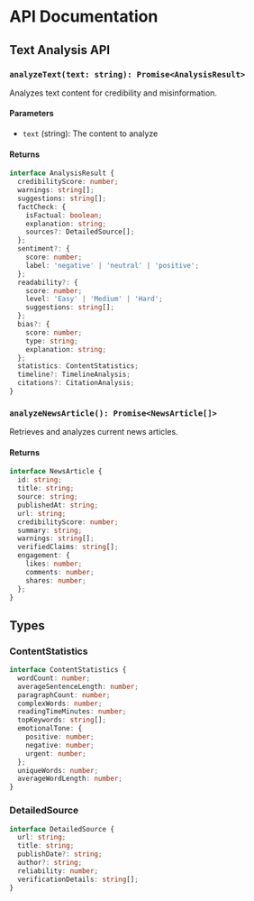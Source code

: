 # API Documentation

## Text Analysis API

### `analyzeText(text: string): Promise<AnalysisResult>`

Analyzes text content for credibility and misinformation.

#### Parameters
- `text` (string): The content to analyze

#### Returns
```typescript
interface AnalysisResult {
  credibilityScore: number;
  warnings: string[];
  suggestions: string[];
  factCheck: {
    isFactual: boolean;
    explanation: string;
    sources?: DetailedSource[];
  };
  sentiment?: {
    score: number;
    label: 'negative' | 'neutral' | 'positive';
  };
  readability?: {
    score: number;
    level: 'Easy' | 'Medium' | 'Hard';
    suggestions: string[];
  };
  bias?: {
    score: number;
    type: string;
    explanation: string;
  };
  statistics: ContentStatistics;
  timeline?: TimelineAnalysis;
  citations?: CitationAnalysis;
}
```

### `analyzeNewsArticle(): Promise<NewsArticle[]>`

Retrieves and analyzes current news articles.

#### Returns
```typescript
interface NewsArticle {
  id: string;
  title: string;
  source: string;
  publishedAt: string;
  url: string;
  credibilityScore: number;
  summary: string;
  warnings: string[];
  verifiedClaims: string[];
  engagement: {
    likes: number;
    comments: number;
    shares: number;
  };
}
```

## Types

### ContentStatistics
```typescript
interface ContentStatistics {
  wordCount: number;
  averageSentenceLength: number;
  paragraphCount: number;
  complexWords: number;
  readingTimeMinutes: number;
  topKeywords: string[];
  emotionalTone: {
    positive: number;
    negative: number;
    urgent: number;
  };
  uniqueWords: number;
  averageWordLength: number;
}
```

### DetailedSource
```typescript
interface DetailedSource {
  url: string;
  title: string;
  publishDate?: string;
  author?: string;
  reliability: number;
  verificationDetails: string[];
}
```